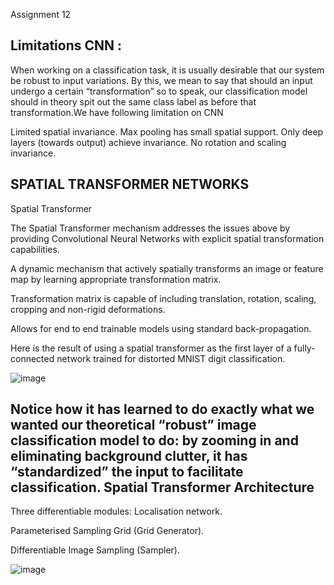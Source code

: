 Assignment 12

Limitations CNN :
----------------
When working on a classification task, it is usually desirable that our system be robust to input variations. By this, we mean to say that should an input undergo a certain “transformation” so to speak, our classification model should in theory spit out the same class label as before that transformation.We have following limitation on CNN

 Limited spatial invariance.
 Max pooling has small spatial support.
 Only deep layers (towards output) achieve invariance.
 No rotation and scaling invariance.

SPATIAL TRANSFORMER NETWORKS 
----------------------------

Spatial Transformer

The Spatial Transformer mechanism addresses the issues above by providing Convolutional Neural Networks with explicit spatial transformation capabilities.

 A dynamic mechanism that actively spatially transforms an image or feature map by learning appropriate transformation matrix.

 Transformation matrix is capable of including translation, rotation, scaling, cropping and non-rigid deformations.

 Allows for end to end trainable models using standard back-propagation.
 
 Here is the result of using a spatial transformer as the first layer of a fully-connected network trained for distorted MNIST digit classification.

![image](https://user-images.githubusercontent.com/70502759/147410552-1cea4f3e-070e-4904-a90f-e4f68418ef42.png)

Notice how it has learned to do exactly what we wanted our theoretical “robust” image classification model to do: by zooming in and eliminating background clutter, it has “standardized” the input to facilitate classification.
Spatial Transformer Architecture
--------------------------------
Three differentiable modules:
 Localisation network.
 
 Parameterised Sampling Grid (Grid Generator).
 
 Differentiable Image Sampling (Sampler).

![image](https://user-images.githubusercontent.com/70502759/147410614-634698fc-6636-45ab-ba6b-cafed7d0212d.png)








